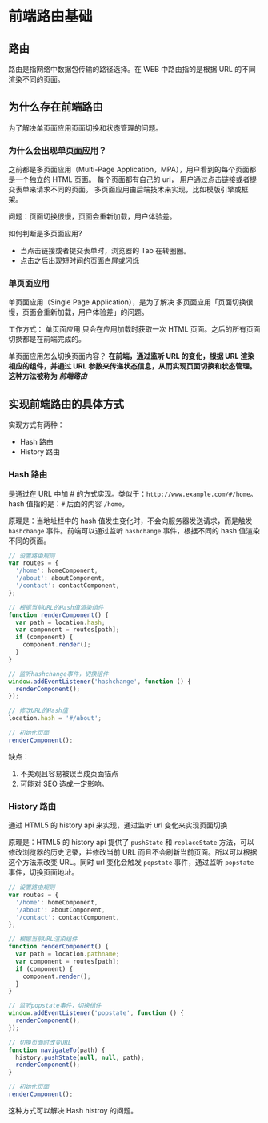 # 前端路由基础

## 路由

路由是指网络中数据包传输的路径选择。在 WEB 中路由指的是根据 URL 的不同渲染不同的页面。

## 为什么存在前端路由

为了解决单页面应用页面切换和状态管理的问题。

### 为什么会出现单页面应用？

之前都是多页面应用（Multi-Page Application，MPA），用户看到的每个页面都是一个独立的 HTML 页面。
每个页面都有自己的 url， 用户通过点击链接或者提交表单来请求不同的页面。
多页面应用由后端技术来实现，比如模版引擎或框架。

问题：页面切换很慢，页面会重新加载，用户体验差。

如何判断是多页面应用?

- 当点击链接或者提交表单时，浏览器的 Tab 在转圈圈。
- 点击之后出现短时间的页面白屏或闪烁

### 单页面应用

单页面应用（Single Page Application），是为了解决 多页面应用「页面切换很慢，页面会重新加载，用户体验差」的问题。

工作方式：
单页面应用 只会在应用加载时获取一次 HTML 页面。之后的所有页面切换都是在前端完成的。

单页面应用怎么切换页面内容？
**在前端，通过监听 URL 的变化，根据 URL 渲染相应的组件，并通过 URL 参数来传递状态信息，从而实现页面切换和状态管理。这种方法被称为 _前端路由_**

## 实现前端路由的具体方式

实现方式有两种：

- Hash 路由
- History 路由

### Hash 路由

是通过在 URL 中加 # 的方式实现。类似于：`http://www.example.com/#/home`。 hash 值指的是：`#` 后面的内容 `/home`。

原理是：当地址栏中的 hash 值发生变化时，不会向服务器发送请求，而是触发 `hashchange` 事件。前端可以通过监听 `hashchange` 事件，根据不同的 hash 值渲染不同的页面。

```javascript
// 设置路由规则
var routes = {
  '/home': homeComponent,
  '/about': aboutComponent,
  '/contact': contactComponent,
};

// 根据当前URL的Hash值渲染组件
function renderComponent() {
  var path = location.hash;
  var component = routes[path];
  if (component) {
    component.render();
  }
}

// 监听hashchange事件，切换组件
window.addEventListener('hashchange', function () {
  renderComponent();
});

// 修改URL的Hash值
location.hash = '#/about';

// 初始化页面
renderComponent();
```

缺点：

1. 不美观且容易被误当成页面锚点
2. 可能对 SEO 造成一定影响。

### History 路由

通过 HTML5 的 history api 来实现，通过监听 url 变化来实现页面切换

原理是：HTML5 的 history api 提供了 `pushState` 和 `replaceState` 方法，可以修改浏览器的历史记录，并修改当前 URL 而且不会刷新当前页面。所以可以根据这个方法来改变 URL。同时 url 变化会触发 `popstate` 事件，通过监听 `popstate` 事件，切换页面地址。

```javascript
// 设置路由规则
var routes = {
  '/home': homeComponent,
  '/about': aboutComponent,
  '/contact': contactComponent,
};

// 根据当前URL渲染组件
function renderComponent() {
  var path = location.pathname;
  var component = routes[path];
  if (component) {
    component.render();
  }
}

// 监听popstate事件，切换组件
window.addEventListener('popstate', function () {
  renderComponent();
});

// 切换页面时改变URL
function navigateTo(path) {
  history.pushState(null, null, path);
  renderComponent();
}

// 初始化页面
renderComponent();
```

这种方式可以解决 Hash histroy 的问题。
